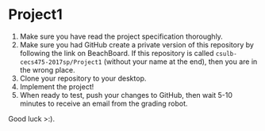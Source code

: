 # Project1
 
1. Make sure you have read the project specification thoroughly.
2. Make sure you had GitHub create a private version of this repository by following the link on BeachBoard. If this repository is called `csulb-cecs475-2017sp/Project1` (without your name at the end), then you are in the wrong place.
3. Clone your repository to your desktop.
4. Implement the project!
5. When ready to test, push your changes to GitHub, then wait 5-10 minutes to receive an email from the grading robot.

Good luck >:).
